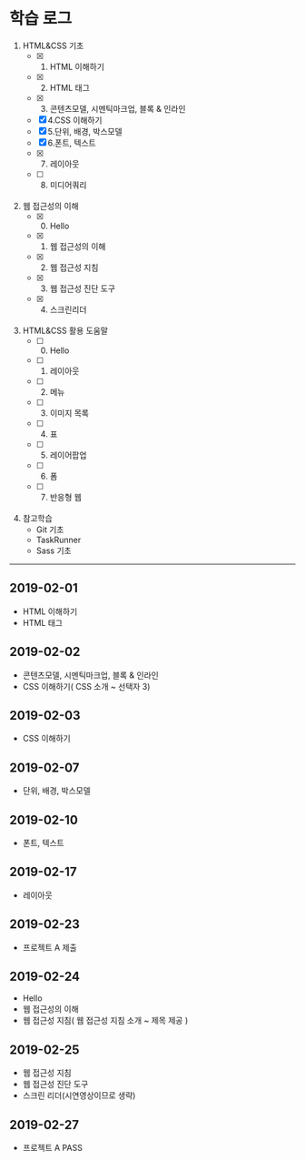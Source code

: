 # 학습 로그
1. HTML&CSS 기초
    - [x] 1. HTML 이해하기
    - [x] 2. HTML 태그
    - [x] 3. 콘텐츠모델, 시멘틱마크업, 블록 & 인라인
    - [x] 4.CSS 이해하기
    - [x] 5.단위, 배경, 박스모델
    - [x] 6.폰트, 텍스트
    - [x] 7. 레이아웃
    - [ ] 8. 미디어쿼리
<br><br>
2. 웹 접근성의 이해 
    - [x] 0. Hello
    - [x] 1. 웹 접근성의 이해
    - [x] 2. 웹 접근성 지침
    - [x] 3. 웹 접근성 진단 도구
    - [x] 4. 스크린리더
<br><br>
3. HTML&CSS 활용 도움말
    - [ ] 0. Hello
    - [ ] 1. 레이아웃
    - [ ] 2. 메뉴
    - [ ] 3. 이미지 목록
    - [ ] 4. 표
    - [ ] 5. 레이어팝업
    - [ ] 6. 폼
    - [ ] 7. 반응형 웹
<br><br>
4. 참고학습
    - Git 기초
    - TaskRunner
    - Sass 기초

---

## 2019-02-01
- HTML 이해하기
- HTML 태그

## 2019-02-02
- 콘텐츠모델, 시멘틱마크업, 블록 & 인라인 
- CSS 이해하기( CSS 소개 ~ 선택자 3)

## 2019-02-03
- CSS 이해하기 

## 2019-02-07
- 단위, 배경, 박스모델

## 2019-02-10
- 폰트, 텍스트

## 2019-02-17
- 레이아웃

## 2019-02-23
- 프로젝트 A 제출

## 2019-02-24
- Hello
- 웹 접근성의 이해
- 웹 접근성 지침( 웹 접근성 지침 소개 ~ 제목 제공 )

## 2019-02-25
- 웹 접근성 지침
- 웹 접근성 진단 도구
- 스크린 리더(시연영상이므로 생략)

## 2019-02-27
- 프로젝트 A PASS
